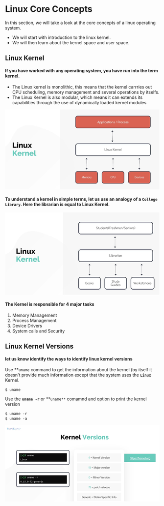# Linux Core Concepts

In this section, we will take a look at the core concepts of a linux operating system.
- We will start with introduction to the linux kernel.
- We will then learn about the kernel space and user space.

## Linux Kernel

#### If you have worked with any operating system, you have run into the term kernel. 

- The Linux kernel is monolithic, this means that the kernel carrries out CPU scheduling, memory management and several operations by itselfs. 
- The Linux Kernel is also modular, which means it can extends its capabilities through the use of dynamically loaded kernel modules


![linux-kernel](../../images/linux-kernel.PNG)

#### To understand a kernel in simple terms, let us use an analogy of a **`College Library`**. Here the librarian is equal to Linux Kernel.

![library](../../images/library.PNG)

#### The Kernel is responsible for 4 major tasks

1. Memory Management
1. Process Management
1. Device Drivers
1. System calls and Security

## Linux Kernel Versions

#### let us know identify the ways to identify linux kernel versions

Use **`uname` command to get the information about the kernel (by itself it doesn't provide much information except that the system uses the **`Linux`** Kernel.
```
$ uname
```

Use the **`uname -r`** or **`uname**` comamnd and option to print the kernel version
```
$ uname -r
$ uname -a
```

![kernel-versions](../../images/kernel-versions.PNG)



